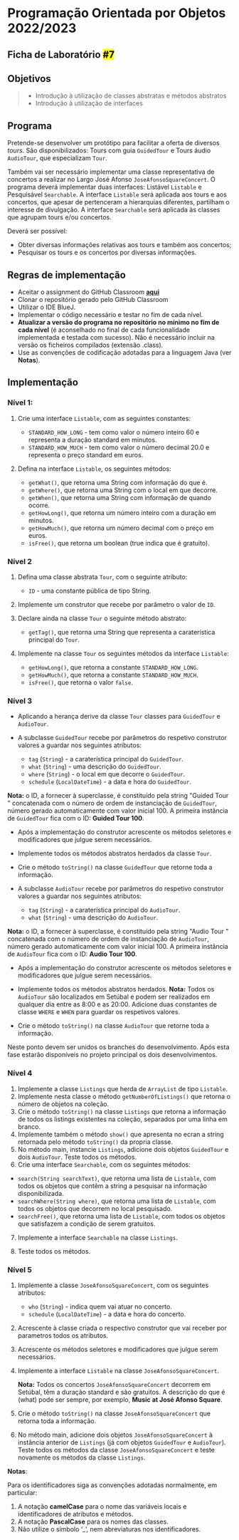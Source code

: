 # Programação  Orientada por Objetos 2022/2023

## Ficha de Laboratório <mark>#7</mark>

## Objetivos

> - Introdução à utilização de classes abstratas e métodos abstratos
> - Introdução à utilização de interfaces

## Programa

Pretende-se desenvolver um protótipo para facilitar a oferta de diversos _tours_. São disponibilizados: Tours com guia `GuidedTour` e Tours áudio `AudioTour`, que especializam `Tour`.

Também vai ser necessário implementar uma classe representativa de concertos a realizar no Largo José Afonso `JoseAfonsoSquareConcert`.
O programa deverá implementar duas interfaces: Listável `Listable` e Pesquisável `Searchable`.
A interface `Listable` será aplicada aos tours e aos concertos, que apesar de pertenceram a hierarquias diferentes, partilham o interesse de divulgação.
A interface `Searchable` será aplicada às classes que agrupam tours e/ou concertos.

Deverá ser possível:

- Obter diversas informações relativas aos tours e também aos concertos;
- Pesquisar os tours e os concertos por diversas informações.

## Regras de implementação

- Aceitar o assignment do GitHub Classroom [**aqui**](https://classroom.github.com/a/lRVBMX52)
- Clonar o repositório gerado pelo GitHub Classroom
- Utilizar o IDE BlueJ.
- Implementar o código necessário e testar no fim de cada nível.
- **Atualizar a versão do programa no repositório no mínimo no fim de cada nível** (é aconselhado no final de cada funcionalidade implementada e testada com sucesso). Não é necessário incluir na versão os ficheiros compilados (extensão .class).
- Use as convenções de codificação adotadas para a linguagem Java (ver **Notas**).

## Implementação

### Nível 1:

1. Crie uma interface `Listable`, com as seguintes constantes:
   
   - `STANDARD_HOW_LONG` - tem como valor o número inteiro 60 e representa a duração standard em minutos.
   - `STANDARD_HOW_MUCH` - tem como valor o número decimal 20.0 e representa o preço standard em euros.

2. Defina na interface `Listable`, os seguintes métodos:
   
   - `getWhat()`, que retorna uma String com informação do que é.
   - `getWhere()`, que retorna uma String com o local em que decorre.
   - `getWhen()`, que retorna uma String com informação de quando ocorre.
   - `getHowLong()`, que retorna um número inteiro com a duração em minutos.
   - `getHowMuch()`, que retorna um número decimal com o preço em euros.
   - `isFree()`, que retorna um boolean (true indica que é gratuito).

   
   

### Nível 2

1. Defina uma classe abstrata `Tour`, com o seguinte atributo:

   - `ID` - uma constante pública de tipo String.

2. Implemente um construtor que recebe por parâmetro o valor de `ID`.

3. Declare ainda na classe `Tour` o seguinte método abstrato:

   - `getTag()`, que retorna uma String que representa a caraterística principal do `Tour`.

4. Implemente na classe `Tour` os seguintes métodos da interface `Listable`:

   - `getHowLong()`, que retorna a constante `STANDARD_HOW_LONG`.
   - `getHowMuch()`, que retorna a constante `STANDARD_HOW_MUCH`.
   - `isFree()`, que retorna o valor `false`.

### Nível 3

- Aplicando a herança derive da classe `Tour` classes para `GuidedTour` e `AudioTour`.

- A subclasse `GuidedTour` recebe por parâmetros do respetivo construtor valores a guardar nos seguintes atributos:
  - `tag` (`String`) - a caraterística principal do `GuidedTour`.
  - `what` (`String`) - uma descrição do `GuidedTour`.
  - `where` (`String`) - o local em que decorre o `GuidedTour`.
  - `schedule` (`LocalDateTime`) - a data e hora do `GuidedTour`.

**Nota:** o ID, a fornecer à superclasse, é constituído pela string "Guided Tour " concatenada com o número de ordem de instanciação de `GuidedTour`, número gerado automaticamente com valor inicial 100. A primeira instância de `GuidedTour` fica com o ID: **Guided Tour 100**.

- Após a implementação do construtor acrescente os métodos seletores e modificadores que julgue serem necessários.

- Implemente todos os métodos abstratos herdados da classe `Tour`.

- Crie o método `toString()` na classe `GuidedTour` que retorne toda a informação.

- A subclasse `AudioTour` recebe por parâmetros do respetivo construtor valores a guardar nos seguintes atributos:
  - `tag` (`String`) - a caraterística principal do `AudioTour`.
  - `what` (`String`) - uma descrição do `AudioTour`.

**Nota:** o ID, a fornecer à superclasse, é constituído pela string "Audio Tour " concatenada com o número de ordem de instanciação de `AudioTour`, número gerado automaticamente com valor inicial 100. A primeira instância de `AudioTour` fica com o ID: **Audio Tour 100**.

- Após a implementação do construtor acrescente os métodos seletores e modificadores que julgue serem necessários.

- Implemente todos os métodos abstratos herdados.
  **Nota:** Todos os `AudioTour` são localizados em Setúbal e podem ser realizados em qualquer dia entre as 8:00 e as 20:00. Adicione duas constantes de classe `WHERE` e `WHEN` para guardar os respetivos valores.

- Crie o método `toString()` na classe `AudioTour` que retorne toda a informação.

Neste ponto devem ser unidos os branches do desenvolvimento. Após esta fase estarão disponíveis no projeto principal os dois desenvolvimentos.

### Nível 4

1. Implemente a classe `Listings` que herda de `ArrayList` de tipo `Listable`.
2. Implemente nesta classe o método `getNumberOfListings()` que retorna o número de objetos na coleção.
3. Crie o método `toString()` na classe `Listings` que retorna a informação de todos os listings existentes na coleção, separados por uma linha em branco. 
4. Implemente também o método `show()` que apresenta no ecran a string retornada pelo método `toString()` da propria classe.
5. No método main, instancie `Listings`, adicione dois objetos `GuidedTour` e dois `AudioTour`. Teste todos os métodos.
6. Crie uma interface `Searchable`, com os seguintes métodos:

- `search(String searchText)`, que retorna uma lista de `Listable`, com todos os objetos que contêm a string a pesquisar na informação disponibilizada.
- `searchWhere(String where)`, que retorna uma lista de `Listable`, com todos os objetos que decorrem no local pesquisado.
- `searchFree()`, que retorna uma lista de `Listable`, com todos os objetos que satisfazem a condição de serem gratuitos.

7. Implemente a interface `Searchable` na classe `Listings`.

8. Teste todos os métodos.

### Nível 5

1. Implemente a classe `JoseAfonsoSquareConcert`, com os seguintes atributos:
   
   - `who` (`String`) - indica quem vai atuar no concerto.
   - `schedule` (`LocalDateTime`) - a data e hora do concerto.

2. Acrescente à classe criada o respectivo construtor que vai receber por parametros todos os atributos.

3. Acrescente os métodos seletores e modificadores que julgue serem necessários.

4. Implemente a interface `Listable` na classe `JoseAfonsoSquareConcert`.
   
   **Nota:** Todos os concertos `JoseAfonsoSquareConcert` decorrem em Setúbal, têm a duração standard e são gratuitos. A descrição do que é (what) pode ser sempre, por exemplo,  **Music at José Afonso Square**.

5. Crie o método `toString()` na classe `JoseAfonsoSquareConcert` que retorna toda a informação.

6. No método main, adicione dois objetos `JoseAfonsoSquareConcert` à instância anterior de `Listings` (já com objetos `GuidedTour` e `AudioTour`). Teste todos os métodos da classe `JoseAfonsoSquareConcert` e teste novamente os métodos da classe `Listings`.

**Notas**:

Para os identificadores siga as convenções adotadas normalmente, em particular:

1. A notação **camelCase** para o nome das variáveis locais e identificadores de atributos e métodos.
2. A notação **PascalCase** para os nomes das classes.
3. Não utilize o símbolo ‘_’, nem abreviaturas nos identificadores.